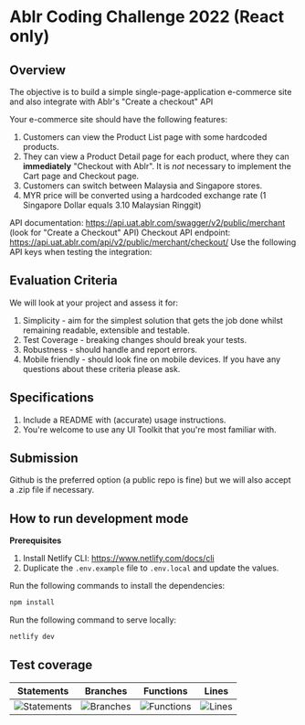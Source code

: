 # Ablr Coding Challenge 2022 (React only)

## Overview

The objective is to build a simple single-page-application e-commerce site and also integrate with Ablr's "Create a checkout" API

Your e-commerce site should have the following features:

1. Customers can view the Product List page with some hardcoded products.
2. They can view a Product Detail page for each product, where they can **immediately** "Checkout with Ablr".
   It is _not_ necessary to implement the Cart page and Checkout page.
3. Customers can switch between Malaysia and Singapore stores.
4. MYR price will be converted using a hardcoded exchange rate (1 Singapore Dollar equals 3.10 Malaysian Ringgit)

API documentation: https://api.uat.ablr.com/swagger/v2/public/merchant (look for "Create a Checkout" API)
Checkout API endpoint: https://api.uat.ablr.com/api/v2/public/merchant/checkout/
Use the following API keys when testing the integration:

## Evaluation Criteria

We will look at your project and assess it for:

1. Simplicity - aim for the simplest solution that gets the job done whilst remaining
   readable, extensible and testable.
2. Test Coverage - breaking changes should break your tests.
3. Robustness - should handle and report errors.
4. Mobile friendly - should look fine on mobile devices.
   If you have any questions about these criteria please ask.

## Specifications

1. Include a README with (accurate) usage instructions.
2. You're welcome to use any UI Toolkit that you're most familiar with.

## Submission

Github is the preferred option (a public repo is fine) but we will also accept a .zip file if
necessary.

## How to run development mode

**Prerequisites**

1. Install Netlify CLI: https://www.netlify.com/docs/cli
2. Duplicate the `.env.example` file to `.env.local` and update the values.

Run the following commands to install the dependencies:

```bash
npm install
```

Run the following command to serve locally:

```bash
netlify dev
```

## Test coverage

| Statements                                                                                 | Branches                                                                              | Functions                                                                     | Lines                                                                            |
| ------------------------------------------------------------------------------------------ | ------------------------------------------------------------------------------------- | ----------------------------------------------------------------------------- | -------------------------------------------------------------------------------- |
| ![Statements](https://img.shields.io/badge/statements-90.47%25-brightgreen.svg?style=flat) | ![Branches](https://img.shields.io/badge/branches-95.6%25-brightgreen.svg?style=flat) | ![Functions](https://img.shields.io/badge/functions-75%25-red.svg?style=flat) | ![Lines](https://img.shields.io/badge/lines-90.47%25-brightgreen.svg?style=flat) |
